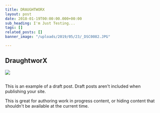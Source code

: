 ```yaml
---
title: DRAUGHTWORX
layout: post
date: 2018-01-19T00:00:00.000+00:00
sub_heading: I'm Just Testing...
tags: []
related_posts: []
banner_image: "/uploads/2019/05/23/_DSC0082.JPG"

---
```

## DraughtworX

![](/uploads/2019/05/23/_DSC0082.JPG)

## 

This is an example of a draft post. Draft posts aren't included when publishing your site.

This is great for authoring work in progress content, or hiding content that shouldn't be available at the current time.